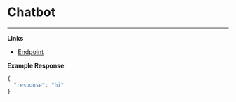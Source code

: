 # Chatbot
---------------------------------------

__Links__
* [Endpoint](https://some-random-api.ml/chatbot?message=hello)

__Example Response__ 
```js
{
  "response": "hi"
}
```